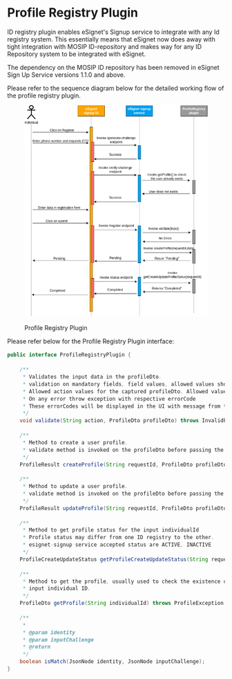# Profile Registry Plugin

ID registry plugin enables eSignet's Signup service to integrate with any Id registry system. This essentially means that eSignet now does away with tight integration with MOSIP ID-repository and makes way for any ID Repository system to be integrated with eSignet.

The dependency on the MOSIP ID repository has been removed in eSignet Sign Up Service versions 1.1.0 and above.

Please refer to the sequence diagram below for the detailed working flow of the profile registry plugin.

<figure><img src="../../../.gitbook/assets/Profile_refgistry.png" alt=""><figcaption><p>Profile Registry Plugin</p></figcaption></figure>

Please refer below for the Profile Registry Plugin interface:

```java
public interface ProfileRegistryPlugin {

    /**
     * Validates the input data in the profileDto.
     * validation on mandatory fields, field values, allowed values should be implemented in this method.
     * Allowed action values for the captured profileDto. Allowed values are "CREATE" and "UPDATE"
     * On any error throw exception with respective errorCode
     * These errorCodes will be displayed in the UI with message from the i18n bundle
     */
    void validate(String action, ProfileDto profileDto) throws InvalidProfileException;

    /**
     * Method to create a user profile.
     * validate method is invoked on the profileDto before passing the same profileDto to createProfile method
     */
    ProfileResult createProfile(String requestId, ProfileDto profileDto) throws ProfileException;

    /**
     * Method to update a user profile.
     * validate method is invoked on the profileDto before passing the same profileDto to updateProfile method
     */
    ProfileResult updateProfile(String requestId, ProfileDto profileDto) throws ProfileException;

    /**
     * Method to get profile status for the input individualId
     * Profile status may differ from one ID registry to the other.
     * esignet-signup service accepted status are ACTIVE, INACTIVE
     */
    ProfileCreateUpdateStatus getProfileCreateUpdateStatus(String requestId) throws ProfileException;

    /**
     * Method to get the profile, usually used to check the existence of the profile based on the
     * input individual ID.
     */
    ProfileDto getProfile(String individualId) throws ProfileException;

    /**
     *
     * @param identity
     * @param inputChallenge
     * @return
     */
    boolean isMatch(JsonNode identity, JsonNode inputChallenge);
}
```
